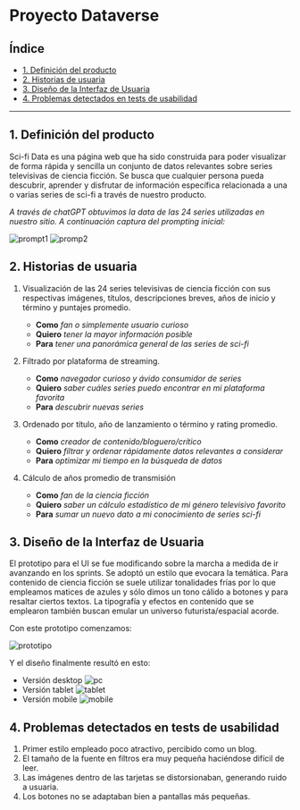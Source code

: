 # Proyecto Dataverse

## Índice

* [1. Definición del producto](#1-definición-del-producto)
* [2. Historias de usuaria](#2-historias-de-usuaria)
* [3. Diseño de la Interfaz de Usuaria](#3-diseño-de-la-interfaz-de-usuaria)
* [4. Problemas detectados en tests de usabilidad](#4-problemas-detectados-en-tests-de-usabilidad)

***

## 1. Definición del producto

Sci-fi Data es una página web que ha sido construida para poder visualizar de forma rápida y sencilla un conjunto de datos relevantes sobre series televisivas de ciencia ficción. Se busca que cualquier persona pueda descubrir, aprender y disfrutar de información específica relacionada a una o varias series de sci-fi a través de nuestro producto.

_A través de chatGPT obtuvimos la data de las 24 series utilizadas en nuestro sitio. A continuación captura del prompting inicial:_

![prompt1](src/assets/prompt1.png)
![promp2](src/assets/prompt2.png)

## 2. Historias de usuaria

1. Visualización de las 24 series televisivas de ciencia ficción con sus respectivas imágenes, títulos, descripciones breves, años de inicio y término y puntajes promedio.
    * **Como** _fan o simplemente usuario curioso_
    * **Quiero** _tener la mayor información posible_
    * **Para** _tener una panorámica general de las series de sci-fi_

2. Filtrado por plataforma de streaming.
    * **Como** _navegador curioso y ávido consumidor de series_
    * **Quiero** _saber cuáles series puedo encontrar en mi plataforma favorita_
    * **Para** _descubrir nuevas series_

3. Ordenado por título, año de lanzamiento o término y rating promedio.
    * **Como** _creador de contenido/bloguero/crítico_
    * **Quiero** _filtrar y ordenar rápidamente datos relevantes a considerar_
    * **Para** _optimizar mi tiempo en la búsqueda de datos_

4. Cálculo de años promedio de transmisión
    * **Como** _fan de la ciencia ficción_
    * **Quiero** _saber un cálculo estadístico de mi género televisivo favorito_
    * **Para** _sumar un nuevo dato a mi conocimiento de series sci-fi_

## 3. Diseño de la Interfaz de Usuaria

El prototipo para el UI se fue modificando sobre la marcha a medida de ir avanzando en los sprints. Se adoptó un estilo que evocara la temática. Para contenido de ciencia ficción se suele utilizar tonalidades frías por lo que empleamos matices de azules y sólo dimos un tono cálido a botones y para resaltar ciertos textos. La tipografía y efectos en contenido que se emplearon también buscan emular un universo futurista/espacial acorde.

Con este prototipo comenzamos:

![prototipo](src/assets/prototipo.png)

Y el diseño finalmente resultó en esto:

 * Versión desktop ![pc](/src/assets/pc.png)
 * Versión tablet ![tablet](/src/assets/tablet.png)
 * Versión mobile ![mobile](/src/assets/mobile.png)


## 4. Problemas detectados en tests de usabilidad

1. Primer estilo empleado poco atractivo, percibido como un blog.
2. El tamaño de la fuente en filtros era muy pequeña haciéndose difícil de leer.
3. Las imágenes dentro de las tarjetas se distorsionaban, generando ruido a usuaria.
4. Los botones no se adaptaban bien a pantallas más pequeñas.
